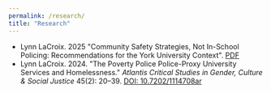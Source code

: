 ```yaml
---
permalink: /research/
title: "Research"
---
```


- Lynn LaCroix. 2025 "Community Safety Strategies, Not In-School Policing: Recommendations for the York University Context". [PDF](https://lynnlacroix.github.io/files/Community-Safety-Strategies-Not-In-School-Policing.pdf)
- Lynn LaCroix. 2024. "The Poverty Police Police-Proxy University Services and Homelessness." *Atlantis
Critical Studies in Gender, Culture & Social Justice* 45(2): 20–39. [DOI: 10.7202/1114708ar](https://doi.org/10.7202/1114708ar)
